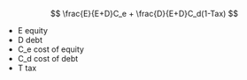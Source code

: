 $$
\frac{E}{E+D}C_e + \frac{D}{E+D}C_d(1-Tax)
$$
- E equity
- D debt
- C_e cost of equity
- C_d cost of debt
- T tax
